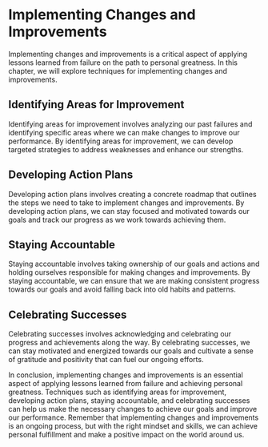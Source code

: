 Implementing Changes and Improvements
==========================================================================

Implementing changes and improvements is a critical aspect of applying lessons learned from failure on the path to personal greatness. In this chapter, we will explore techniques for implementing changes and improvements.

Identifying Areas for Improvement
---------------------------------

Identifying areas for improvement involves analyzing our past failures and identifying specific areas where we can make changes to improve our performance. By identifying areas for improvement, we can develop targeted strategies to address weaknesses and enhance our strengths.

Developing Action Plans
-----------------------

Developing action plans involves creating a concrete roadmap that outlines the steps we need to take to implement changes and improvements. By developing action plans, we can stay focused and motivated towards our goals and track our progress as we work towards achieving them.

Staying Accountable
-------------------

Staying accountable involves taking ownership of our goals and actions and holding ourselves responsible for making changes and improvements. By staying accountable, we can ensure that we are making consistent progress towards our goals and avoid falling back into old habits and patterns.

Celebrating Successes
---------------------

Celebrating successes involves acknowledging and celebrating our progress and achievements along the way. By celebrating successes, we can stay motivated and energized towards our goals and cultivate a sense of gratitude and positivity that can fuel our ongoing efforts.

In conclusion, implementing changes and improvements is an essential aspect of applying lessons learned from failure and achieving personal greatness. Techniques such as identifying areas for improvement, developing action plans, staying accountable, and celebrating successes can help us make the necessary changes to achieve our goals and improve our performance. Remember that implementing changes and improvements is an ongoing process, but with the right mindset and skills, we can achieve personal fulfillment and make a positive impact on the world around us.
